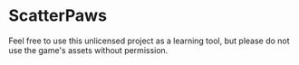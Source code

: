 # ScatterPaws

Feel free to use this unlicensed project as a learning tool, but please do not use the game's assets without permission.
